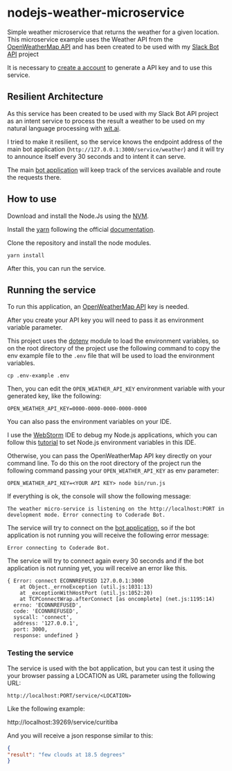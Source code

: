 # nodejs-weather-microservice

Simple weather microservice that returns the weather for a given location.
This microservice example uses the Weather API from the
[OpenWeatherMap API](http://openweathermap.org/api) and has been created to
be used with my [Slack Bot API](https://github.com/coderade/nodejs-msb-slack-bot)
project

It is necessary to [create a account](https://home.openweathermap.org/users/sign_in)
to generate a API key and to use this service.

## Resilient Architecture
As this service has been created to be used with my Slack Bot API project as
an intent service to process the result a weather to be used on my natural
language processing with [wit.ai](https://wit.ai/).

I tried to make it resilient, so the service knows the endpoint address of the
main bot application (`http://127.0.0.1:3000/service/weather`) and it will try
to announce itself every 30 seconds and to intent it can serve.

The main [bot application](https://github.com/coderade/nodejs-msb-slack-bot) will
keep track of the services available and route the requests there.

## How to use

Download and install the Node.Js using the [NVM](https://github.com/creationix/nvm).

Install the [yarn](https://yarnpkg.com/en/) following the official
[documentation](https://yarnpkg.com/lang/en/docs/install/#linux-tab).

Clone the repository and install the node modules.

`yarn install`

After this, you can run the service.

## Running the service

To run this application, an [OpenWeatherMap API](http://openweathermap.org/api)
key is needed.

After you create your API key you will need to pass it as environment variable
parameter. 

This project uses the [dotenv](https://github.com/motdotla/dotenv) module to load the environment variables, so on the 
root directory of the project use the following command to copy the env example file to the `.env` file that will be 
used to load the environment variables.

`cp .env-example .env`

Then, you can edit the `OPEN_WEATHER_API_KEY` environment variable with your generated key, 
like the following:

```docker
OPEN_WEATHER_API_KEY=0000-0000-0000-0000-0000
```

You can also pass the environment variables on your IDE.

I use the [WebStorm](https://www.jetbrains.com/webstorm) IDE to
debug my Node.js applications, which you can follow this
[tutorial](https://www.jetbrains.com/help/webstorm/run-debug-configuration-node-js.html) to
set Node.js environment variables in this IDE.

Otherwise, you can pass the OpenWeatherMap API key directly on your command line.
To do this on the root directory of the project run the following command
passing your `OPEN_WEATHER_API_KEY` as env parameter:

`OPEN_WEATHER_API_KEY=<YOUR API KEY> node bin/run.js`

If everything is ok, the console will show the following message:

`The weather micro-service is listening on the http://localhost:PORT in development mode.
Error connecting to Coderade Bot.`

The service will try to connect on the
[bot application](https://github.com/coderade/nodejs-msb-slack-bot), so if the
bot application is not running you will receive the following error message:

`Error connecting to Coderade Bot.`

The service will try to connect again every 30 seconds and if the
bot application is not running yet, you will receive an error like this.

```
{ Error: connect ECONNREFUSED 127.0.0.1:3000
    at Object._errnoException (util.js:1031:13)
    at _exceptionWithHostPort (util.js:1052:20)
    at TCPConnectWrap.afterConnect [as oncomplete] (net.js:1195:14)
  errno: 'ECONNREFUSED',
  code: 'ECONNREFUSED',
  syscall: 'connect',
  address: '127.0.0.1',
  port: 3000,
  response: undefined }
```


### Testing the service

The service is used with the bot application, but you can test it using the
your browser passing a LOCATION as URL parameter using the following URL:

`http://localhost:PORT/service/<LOCATION>`

Like the following example:

http://localhost:39269/service/curitiba

And you will receive a json response similar to this:

```json
{
"result": "few clouds at 18.5 degrees"
}
```
